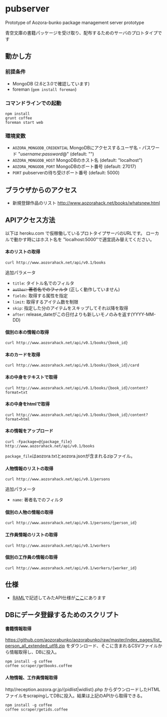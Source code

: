# pubserver
Prototype of Aozora-bunko package management server prototype

青空文庫の書籍パッケージを受け取り、配布するためのサーバのプロトタイプです

## 動かし方

### 前提条件
* MongoDB (2.6と3.0で確認しています)
* foreman (`gem install foreman`)


### コマンドラインでの起動
```
npm install
grunt coffee
foreman start web
```

### 環境変数

* `AOZORA_MONGODB_CREDENTIAL` MongoDBにアクセスするユーザ名・パスワード "*username*:*password*@" (default: "")
* `AOZORA_MONGODB_HOST` MongoDBのホスト名 (default: "localhost")
* `AOZORA_MONGODB_PORT` MongoDBのポート番号 (default: 27017)
* `PORT` pubserverの待ち受けポート番号 (default: 5000)



## ブラウザからのアクセス

- 新規登録作品のリスト http://www.aozorahack.net/books/whatsnew.html


## APIアクセス方法

以下は heroku.com で仮稼働しているプロトタイプサーバのURLです。
ローカルで動かす時にはホスト名を "localhost:5000"で適宜読み替えてください。

#### 本のリストの取得
```
curl http://www.aozorahack.net/api/v0.1/books
```

追加パラメータ
 - `title`: タイトル名でのフィルタ
 - ~~`author`: 著者名でのフィルタ~~ (正しく動作していません)
 - `fields`: 取得する属性を指定
 - `limit`: 取得するアイテム数を制限
 - `skip`: 指定した分のアイテムをスキップしてそれ以降を取得
 - `after`: release_dateがこの日付よりも新しいモノのみを返す(YYYY-MM-DD)

#### 個別の本の情報の取得
```
curl http://www.aozorahack.net/api/v0.1/books/{book_id}
```

#### 本のカードを取得
```
curl http://www.aozorahack.net/api/v0.1/books/{book_id}/card
```

#### 本の中身をテキストで取得
```
curl http://www.aozorahack.net/api/v0.1/books/{book_id}/content?format=txt
```

#### 本の中身をhtmlで取得
```
curl http://www.aozorahack.net/api/v0.1/books/{book_id}/content?format=html
```

#### 本の情報をアップロード
```
curl -Fpackage=@{package_file} http://www.aozorahack.net/api/v0.1/books
```

`package_file`はaozora.txtとaozora.jsonが含まれるzipファイル。

#### 人物情報のリストの取得
```
curl http://www.aozorahack.net/api/v0.1/persons
```

追加パラメータ
 - `name`: 著者名でのフィルタ


#### 個別の人物の情報の取得
```
curl http://www.aozorahack.net/api/v0.1/persons/{person_id}
```

#### 工作員情報のリストの取得
```
curl http://www.aozorahack.net/api/v0.1/workers
```

#### 個別の工作員の情報の取得
```
curl http://www.aozorahack.net/api/v0.1/workers/{worker_id}
```

## 仕様
* [RAML](http://raml.org/)で記述してみたAPI仕様が[ここ](./spec/pubserver.raml)にあります

## DBにデータ登録するためのスクリプト

#### 書籍情報取得
https://github.com/aozorabunko/aozorabunko/raw/master/index_pages/list_person_all_extended_utf8.zip をダウンロード、そこに含まれるCSVファイルから情報取得し、DBに投入。
```
npm install -g coffee
coffee scraper/getbooks.coffee
```

#### 人物情報、工作員情報取得

http//reception<span></span>.aozora.gr.jp/{pidlist|widlist}.php からダウンロードしたHTMLファイルをscrapingしてDBに投入。結果は上記のAPIから取得できる。

```
npm install -g coffee
coffee scraper/getids.coffee
```
